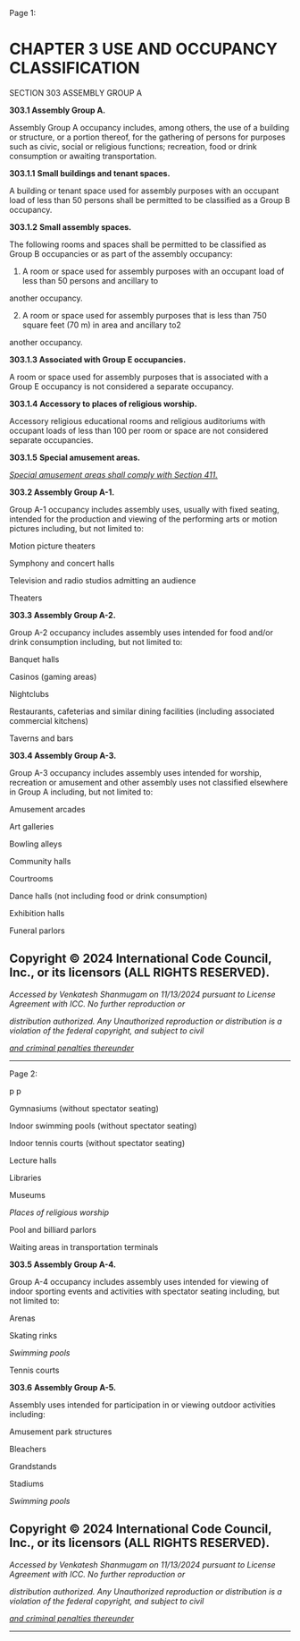 Page 1:

# CHAPTER 3 USE AND OCCUPANCY CLASSIFICATION

 SECTION 303
 ASSEMBLY GROUP A


**303.1 Assembly Group A.**


Assembly Group A occupancy includes, among others, the use of a building or structure, or a portion thereof, for the
gathering of persons for purposes such as civic, social or religious functions; recreation, food or drink consumption or
awaiting transportation.

**303.1.1** **Small buildings and tenant spaces.**

A building or tenant space used for assembly purposes with an occupant load of less than 50 persons shall be permitted
to be classified as a Group B occupancy.

**303.1.2** **Small assembly spaces.**

The following rooms and spaces shall be permitted to be classified as Group B occupancies or as part of the assembly
occupancy:

1. A room or space used for assembly purposes with an occupant load of less than 50 persons and ancillary to

another occupancy.


2. A room or space used for assembly purposes that is less than 750 square feet (70 m) in area and ancillary to2

another occupancy.

**303.1.3 Associated with Group E occupancies.**

A room or space used for assembly purposes that is associated with a Group E occupancy is not considered a separate
occupancy.

**303.1.4 Accessory to places of religious worship.**

Accessory religious educational rooms and religious auditoriums with occupant loads of less than 100 per room or space
are not considered separate occupancies.

**303.1.5** **Special amusement areas.**

_[Special amusement areas shall comply with Section 411.](http://codes.iccsafe.org/#VACC2021P1_Ch04_Sec411)_

**303.2 Assembly Group A-1.**

Group A-1 occupancy includes assembly uses, usually with fixed seating, intended for the production and viewing of the
performing arts or motion pictures including, but not limited to:

Motion picture theaters

Symphony and concert halls

Television and radio studios admitting an audience

Theaters

**303.3 Assembly Group A-2.**

Group A-2 occupancy includes assembly uses intended for food and/or drink consumption including, but not limited to:

Banquet halls

Casinos (gaming areas)

Nightclubs

Restaurants, cafeterias and similar dining facilities (including associated commercial kitchens)

Taverns and bars

**303.4 Assembly Group A-3.**

Group A-3 occupancy includes assembly uses intended for worship, recreation or amusement and other assembly uses
not classified elsewhere in Group A including, but not limited to:


Amusement arcades

Art galleries

Bowling alleys

Community halls

Courtrooms

Dance halls (not including food or drink consumption)

Exhibition halls

Funeral parlors


## Copyright © 2024 International Code Council, Inc., or its licensors (ALL RIGHTS RESERVED).

_Accessed by Venkatesh Shanmugam on 11/13/2024 pursuant to License Agreement with ICC. No further reproduction or_

_distribution authorized. Any Unauthorized reproduction or distribution is a violation of the federal copyright, and subject to civil_

_[and criminal penalties thereunder](http://codes.iccsafe.org/content/VACC2021P1/chapter-3-use-and-occupancy-classification#VACC2021P1_Ch03_Sec303)_


-----



Page 2:

p p

Gymnasiums (without spectator seating)

Indoor swimming pools (without spectator seating)

Indoor tennis courts (without spectator seating)

Lecture halls

Libraries

Museums

_Places of religious worship_

Pool and billiard parlors

Waiting areas in transportation terminals

**303.5 Assembly Group A-4.**

Group A-4 occupancy includes assembly uses intended for viewing of indoor sporting events and activities with spectator
seating including, but not limited to:

Arenas

Skating rinks

_Swimming pools_

Tennis courts

**303.6** **Assembly Group A-5.**

Assembly uses intended for participation in or viewing outdoor activities including:

Amusement park structures

Bleachers

Grandstands

Stadiums

_Swimming pools_


## Copyright © 2024 International Code Council, Inc., or its licensors (ALL RIGHTS RESERVED).

_Accessed by Venkatesh Shanmugam on 11/13/2024 pursuant to License Agreement with ICC. No further reproduction or_

_distribution authorized. Any Unauthorized reproduction or distribution is a violation of the federal copyright, and subject to civil_

_[and criminal penalties thereunder](http://codes.iccsafe.org/content/VACC2021P1/chapter-3-use-and-occupancy-classification#VACC2021P1_Ch03_Sec303)_


-----




